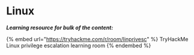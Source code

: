 # Linux

_**Learning resource for bulk of the content:**_

{% embed url="https://tryhackme.com/r/room/linprivesc" %}
TryHackMe Linux privilege escalation learning room
{% endembed %}
